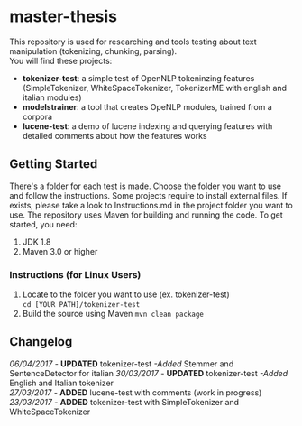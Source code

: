 # master-thesis

This repository is used for researching and tools testing about text manipulation (tokenizing, chunking, parsing).  
You will find these projects:  
- **tokenizer-test**: a simple test of OpenNLP tokeninzing features (SimpleTokenizer, WhiteSpaceTokenizer, TokenizerME with english and italian modules)  
- **modelstrainer**: a tool that creates OpeNLP modules, trained from a corpora  
- **lucene-test**: a demo of lucene indexing and querying features with detailed comments about how the features works  

## Getting Started
There's a folder for each test is made. Choose the folder you want to use and follow the instructions. Some projects require to install external files. If exists, please take a look to Instructions.md in the project folder you want to use.
The repository uses Maven for building and running the code. To get started, you need:

1. JDK 1.8 
2. Maven 3.0 or higher

### Instructions (for Linux Users)
1. Locate to the folder you want to use (ex. tokenizer-test)  
	`cd [YOUR PATH]/tokenizer-test`
2. Build the source using Maven
	`mvn clean package`
	
## Changelog
*06/04/2017* - **UPDATED** tokenizer-test *-Added*  Stemmer and SentenceDetector  for italian
*30/03/2017* - **UPDATED** tokenizer-test *-Added* English and Italian tokenizer  
*27/03/2017* - **ADDED** lucene-test with comments (work in progress)  
*23/03/2017* - **ADDED** tokenizer-test with SimpleTokenizer and WhiteSpaceTokenizer 
